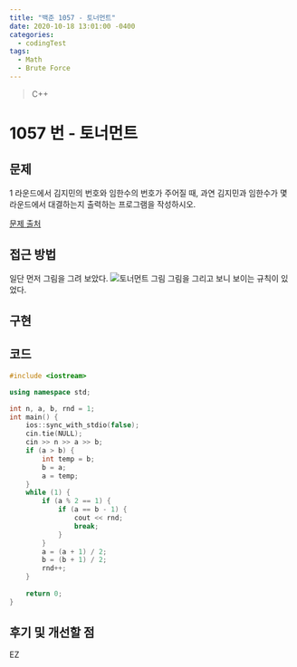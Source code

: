 ```yaml
---
title: "백준 1057 - 토너먼트"
date: 2020-10-18 13:01:00 -0400
categories: 
  - codingTest
tags:
  - Math
  - Brute Force
---
```


> C++ 

1057 번 - 토너먼트
=============
 
## 문제
1 라운드에서 김지민의 번호와 임한수의 번호가 주어질 때, 과연 김지민과 임한수가 몇 라운드에서 대결하는지 출력하는 프로그램을 작성하시오.

[문제 출처](https://www.acmicpc.net/problem/1057)

## 접근 방법 
일단 먼저 그림을 그려 보았다.
![토너먼트 그림](/codingTest/tournament.png)
그림을 그리고 보니 보이는 규칙이 있었다.

## 구현


## 코드 
```c++
#include <iostream>

using namespace std;

int n, a, b, rnd = 1;
int main() {
    ios::sync_with_stdio(false);
    cin.tie(NULL);
    cin >> n >> a >> b;
    if (a > b) {
        int temp = b;
        b = a;
        a = temp;
    }
    while (1) {
        if (a % 2 == 1) {
            if (a == b - 1) {
                cout << rnd;
                break;
            }
        }
        a = (a + 1) / 2;
        b = (b + 1) / 2;
        rnd++;
    }
    
    return 0;
}
```

## 후기 및 개선할 점
EZ
